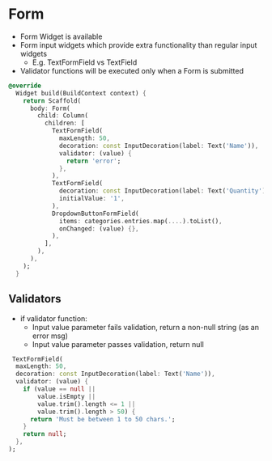# Form
- Form Widget is available
- Form input widgets which provide extra functionality than regular input widgets
  - E.g. TextFormField vs TextField
- Validator functions will be executed only when a Form is submitted
 
```dart
@override
  Widget build(BuildContext context) {
    return Scaffold(
      body: Form(
        child: Column(
          children: [
            TextFormField(
              maxLength: 50,
              decoration: const InputDecoration(label: Text('Name')),
              validator: (value) {
                return 'error';
              },
            ),
            TextFormField(
              decoration: const InputDecoration(label: Text('Quantity')),
              initialValue: '1',
            ),
            DropdownButtonFormField(
              items: categories.entries.map(....).toList(),
              onChanged: (value) {},
            ),
          ],
        ),
      ),
    );
  }
```

## Validators
- if validator function:
  - Input value parameter fails validation, return a non-null string (as an error msg)
  - Input value parameter passes validation, return null
```dart
 TextFormField(
  maxLength: 50,
  decoration: const InputDecoration(label: Text('Name')),
  validator: (value) {
    if (value == null ||
        value.isEmpty ||
        value.trim().length <= 1 ||
        value.trim().length > 50) {
      return 'Must be between 1 to 50 chars.';
    }
    return null;
  },
);
```

